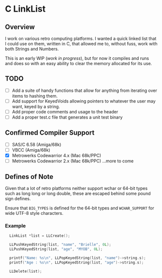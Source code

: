 # C LinkList

## Overview
I work on various retro computing platforms. I wanted a quick linked list that I could use on them, written in C, that allowed me to, without fuss, work with both Strings and Numbers.

This is an early WIP (_work in progress_), but for now it compiles and runs and does so with an easy ability to clear the memory allocated for its use.

## TODO
 - [ ] Add a suite of handy functions that allow for anything from iterating over items to hashing them.
 - [ ] Add support for KeyedVoids allowing pointers to whatever the user may want, keyed by a string.
 - [ ] Add proper code comments and usage to the header
 - [ ] Add a proper test.c file that generates a unit test binary

## Confirmed Compiler Support
 - [ ] SAS/C 6.58 (Amiga/68k)
 - [ ] VBCC (Amiga/68k)
 - [x] Metrowerks Codewarrior 4.x (Mac 68k/PPC)
 - [ ] Metrowerks Codewarrior 2.x (Mac 68k/PPC)
...more to come

## Defines of Note
Given that a lot of retro platforms neither support wchar or 64-bit types such as long long or long double, these are escaped behind some pound sign defines.

Ensure that ```BIG_TYPES``` is defined for the 64-bit types and ```WCHAR_SUPPORT``` for wide UTF-8 style characters.

### Example
```c
  LinkList *list = LLCreate();

  LLPushKeyedString(list, "name", "Brielle", 0L);
  LLPushKeyedString(list, "age", "MYOB", 0L);

  printf("Name: %s\n", LLPopKeyedString(list, "name")->string.s);
  printf("Age : %s\n", LLPopKeyedString(list, "age")->string.s);

  LLDelete(list);
```
